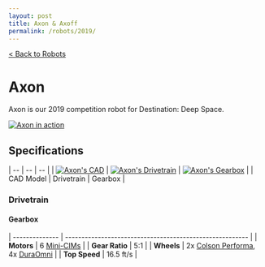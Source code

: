 ```yaml
---
layout: post
title: Axon & Axoff
permalink: /robots/2019/
---
```


[< Back to Robots](/robots/)

# Axon

Axon is our 2019 competition robot for Destination: Deep Space.

<a href="{{site.baseurl}}/images/robots/2019/axon-1.jpg" data-fancybox>![Axon in action]({{site.baseurl}}/images/robots/2019/axon-1.jpg)</a>

## Specifications

| -- | -- | -- |
| <a href="{{site.baseurl}}/images/robots/2019/axon-cad-2x.jpg" data-fancybox="cad-gallery" data-caption="Axon's CAD">![Axon's CAD]({{site.baseurl}}/images/robots/2019/axon-cad.jpg)</a> | <a href="{{site.baseurl}}/images/robots/2019/axon-drivetrain-2x.jpg" data-fancybox="cad-gallery" data-caption="Axon's Drivetrain">![Axon's Drivetrain]({{site.baseurl}}/images/robots/2019/axon-drivetrain.jpg)</a> | <a href="{{site.baseurl}}/images/robots/2019/axon-gearbox-2x.jpg" data-fancybox="cad-gallery" data-caption="Axon's Gearbox">![Axon's Gearbox]({{site.baseurl}}/images/robots/2019/axon-gearbox.jpg)</a> |
| CAD Model | Drivetrain | Gearbox |

### Drivetrain

#### Gearbox

| -------------- | -------------------------------------------------------- |
| **Motors**     | 6 [Mini-CIMs](https://www.vexrobotics.com/217-3371.html) |
| **Gear Ratio** | 5:1                             |
| **Wheels**     | 2x [Colson Performa](https://www.colsoncaster.com/wheel/performa-conductive/), 4x [DuraOmni](https://www.andymark.com/products/4-in-duraomni-wheel) |
| **Top Speed**  | 16.5 ft/s                       |
